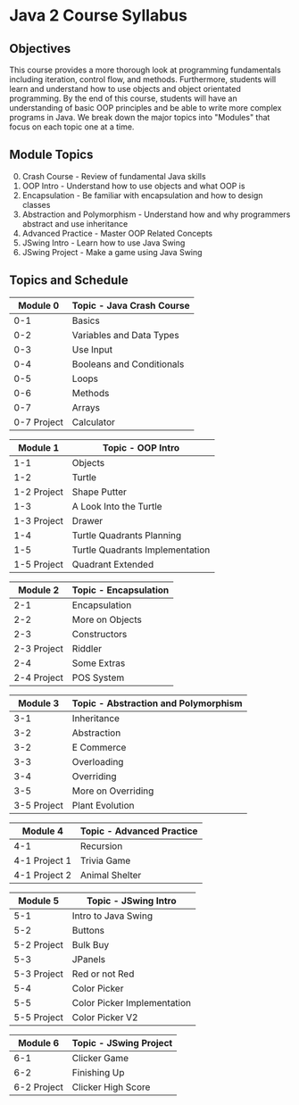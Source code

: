 # Java 2 Course Syllabus

## Objectives

This course provides a more thorough look at programming fundamentals including iteration, control flow, and methods. Furthermore, students will learn and understand how to use objects and object orientated programming. By the end of this course, students will have an understanding of basic OOP principles and be able to write more complex programs in Java. We break down the major topics into "Modules" that focus on each topic one at a time.

## Module Topics

0. Crash Course - Review of fundamental Java skills
1. OOP Intro - Understand how to use objects and what OOP is
2. Encapsulation - Be familiar with encapsulation and how to design classes
3. Abstraction and Polymorphism - Understand how and why programmers abstract and use inheritance
4. Advanced Practice - Master OOP Related Concepts
5. JSwing Intro - Learn how to use Java Swing 
6. JSwing Project - Make a game using Java Swing

## Topics and Schedule

| Module 0    | Topic - Java Crash Course   |
| ----------- | ---------------------------- |
| 0-1         | Basics            |
| 0-2         | Variables and Data Types      |
| 0-3         | Use Input |
| 0-4         | Booleans and Conditionals        |
| 0-5         | Loops        |
| 0-6         | Methods        |
| 0-7         | Arrays        |
| 0-7 Project        | Calculator        |

| Module 1    | Topic - OOP Intro   |
| ----------- | ---------------------------- |
| 1-1         | Objects            |
| 1-2         | Turtle      |
| 1-2 Project         | Shape Putter      |
| 1-3         | A Look Into the Turtle |
| 1-3 Project        | Drawer |
| 1-4         | Turtle Quadrants Planning        |
| 1-5         | Turtle Quadrants Implementation        |
| 1-5 Project        | Quadrant Extended        |

| Module 2    | Topic - Encapsulation       |
| ----------- | ----------------------------- |
| 2-1         | Encapsulation                      |
| 2-2         | More on Objects           |
| 2-3         | Constructors             |
| 2-3 Project         | Riddler             |
| 2-4         | Some Extras                 |
| 2-4 Project        | POS System                 |

| Module 3    | Topic - Abstraction and Polymorphism       |
| ----------- | ------------------------- |
| 3-1         | Inheritance   |
| 3-2         | Abstraction    |
| 3-2         | E Commerce    |
| 3-3         | Overloading |
| 3-4         | Overriding     |
| 3-5 | More on Overriding               |
| 3-5 Project | Plant Evolution               |

| Module 4    | Topic - Advanced Practice         |
| ----------- | ------------------------- |
| 4-1         | Recursion            |
| 4-1 Project 1 | Trivia Game     |
| 4-1 Project 2 | Animal Shelter    |

| Module 5    | Topic - JSwing Intro          |
| ----------- | -------------------------------- |
| 5-1         | Intro to Java Swing               |
| 5-2         | Buttons          |
| 5-2 Project        | Bulk Buy          |
| 5-3         | JPanels            |
| 5-3 Project        | Red or not Red            |
| 5-4         | Color Picker              |
| 5-5         | Color Picker Implementation          |
| 5-5 Project        | Color Picker V2          |

| Module 6    | Topic - JSwing Project         |
| ----------- | -------------------------------- |
| 6-1         | Clicker Game               |
| 6-2         | Finishing Up         |
| 6-2 Project        | Clicker High Score          |